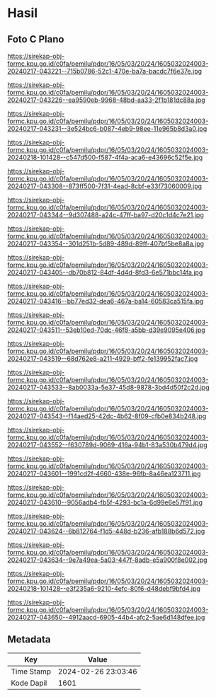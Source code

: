 # Hasil

## Foto C Plano

https://sirekap-obj-formc.kpu.go.id/c0fa/pemilu/pdpr/16/05/03/20/24/1605032024003-20240217-043221--715b0786-52c1-470e-ba7a-bacdc7f6e37e.jpg

https://sirekap-obj-formc.kpu.go.id/c0fa/pemilu/pdpr/16/05/03/20/24/1605032024003-20240217-043226--ea9590eb-9968-48bd-aa33-2f1b181dc88a.jpg

https://sirekap-obj-formc.kpu.go.id/c0fa/pemilu/pdpr/16/05/03/20/24/1605032024003-20240217-043231--3e524bc6-b087-4eb9-98ee-11e965b8d3a0.jpg

https://sirekap-obj-formc.kpu.go.id/c0fa/pemilu/pdpr/16/05/03/20/24/1605032024003-20240218-101428--c547d500-f587-4f4a-aca6-e43696c52f5e.jpg

https://sirekap-obj-formc.kpu.go.id/c0fa/pemilu/pdpr/16/05/03/20/24/1605032024003-20240217-043308--873ff500-7f31-4ead-8cbf-e33f73060009.jpg

https://sirekap-obj-formc.kpu.go.id/c0fa/pemilu/pdpr/16/05/03/20/24/1605032024003-20240217-043344--9d307488-a24c-47ff-ba97-d20c1d4c7e21.jpg

https://sirekap-obj-formc.kpu.go.id/c0fa/pemilu/pdpr/16/05/03/20/24/1605032024003-20240217-043354--301d251b-5d89-489d-89ff-407bf5be8a8a.jpg

https://sirekap-obj-formc.kpu.go.id/c0fa/pemilu/pdpr/16/05/03/20/24/1605032024003-20240217-043405--db70b812-84df-4d4d-8fd3-6e571bbc14fa.jpg

https://sirekap-obj-formc.kpu.go.id/c0fa/pemilu/pdpr/16/05/03/20/24/1605032024003-20240217-043416--bb77ed32-dea6-467a-ba14-60583ca515fa.jpg

https://sirekap-obj-formc.kpu.go.id/c0fa/pemilu/pdpr/16/05/03/20/24/1605032024003-20240217-043511--53eb10ed-70dc-46f8-a5bb-d39e9095e406.jpg

https://sirekap-obj-formc.kpu.go.id/c0fa/pemilu/pdpr/16/05/03/20/24/1605032024003-20240217-043519--68d762e8-a211-4929-bff2-fe139952fac7.jpg

https://sirekap-obj-formc.kpu.go.id/c0fa/pemilu/pdpr/16/05/03/20/24/1605032024003-20240217-043533--8ab0033a-5e37-45d8-9878-3bd4d50f2c2d.jpg

https://sirekap-obj-formc.kpu.go.id/c0fa/pemilu/pdpr/16/05/03/20/24/1605032024003-20240217-043543--f14aed25-42dc-4b62-8f09-cfb0e834b248.jpg

https://sirekap-obj-formc.kpu.go.id/c0fa/pemilu/pdpr/16/05/03/20/24/1605032024003-20240217-043552--f630789d-9069-416a-94b1-83a530b479d4.jpg

https://sirekap-obj-formc.kpu.go.id/c0fa/pemilu/pdpr/16/05/03/20/24/1605032024003-20240217-043601--1991cd2f-4660-438e-96fb-8a46ea123711.jpg

https://sirekap-obj-formc.kpu.go.id/c0fa/pemilu/pdpr/16/05/03/20/24/1605032024003-20240217-043610--9056adb4-fb5f-4293-bc1a-6d99e6e57f91.jpg

https://sirekap-obj-formc.kpu.go.id/c0fa/pemilu/pdpr/16/05/03/20/24/1605032024003-20240217-043624--6b812764-f1d5-448d-b236-afb188b6d572.jpg

https://sirekap-obj-formc.kpu.go.id/c0fa/pemilu/pdpr/16/05/03/20/24/1605032024003-20240217-043634--9e7a49ea-5a03-447f-8adb-e5a900f8e002.jpg

https://sirekap-obj-formc.kpu.go.id/c0fa/pemilu/pdpr/16/05/03/20/24/1605032024003-20240218-101428--e3f235a6-9210-4efc-80f6-d48debf9bfd4.jpg

https://sirekap-obj-formc.kpu.go.id/c0fa/pemilu/pdpr/16/05/03/20/24/1605032024003-20240217-043650--4912aacd-6905-44b4-afc2-5ae6d148dfee.jpg


## Metadata

| Key        | Value               |
| ---------- | ------------------- |
| Time Stamp | 2024-02-26 23:03:46 |
| Kode Dapil | 1601                |



